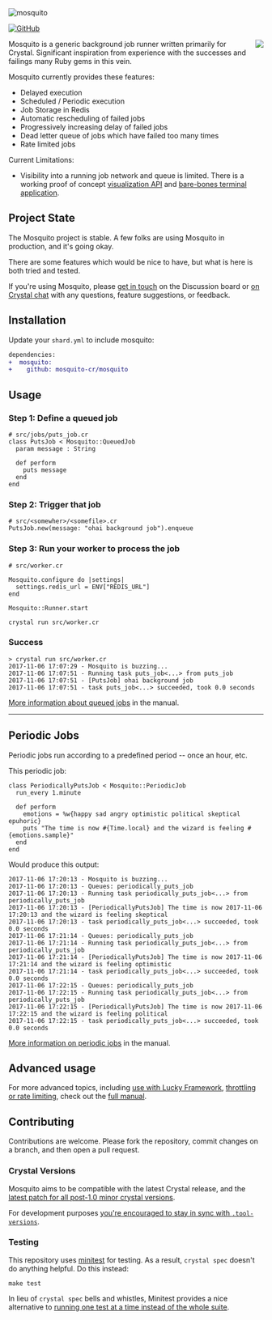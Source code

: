 <img src="logo/logotype_horizontal.svg" alt="mosquito">

[![GitHub](https://img.shields.io/github/license/mosquito-cr/mosquito.svg?style=for-the-badge)](https://tldrlegal.com/license/mit-license)

<img src="https://mosquito-cr.github.io/images/amber-mosquito-small.png" align="right">

Mosquito is a generic background job runner written primarily for Crystal. Significant inspiration from experience with the successes and failings many Ruby gems in this vein.

Mosquito currently provides these features:
- Delayed execution
- Scheduled / Periodic execution
- Job Storage in Redis
- Automatic rescheduling of failed jobs
- Progressively increasing delay of failed jobs
- Dead letter queue of jobs which have failed too many times
- Rate limited jobs

Current Limitations:
- Visibility into a running job network and queue is limited. There is a working proof of concept [visualization API](https://github.com/mosquito-cr/mosquito/issues/90) and [bare-bones terminal application](https://github.com/mosquito-cr/tui-visualizer).

## Project State

The Mosquito project is stable. A few folks are using Mosquito in production, and it's going okay.

There are some features which would be nice to have, but what is here is both tried and tested.

If you're using Mosquito, please [get in touch](https://github.com/mosquito-cr/mosquito/discussions) on the Discussion board or [on Crystal chat](https://crystal-lang.org/community/) with any questions, feature suggestions, or feedback.

## Installation

Update your `shard.yml` to include mosquito:

```diff
dependencies:
+  mosquito:
+    github: mosquito-cr/mosquito
```

## Usage

### Step 1: Define a queued job

```crystal
# src/jobs/puts_job.cr
class PutsJob < Mosquito::QueuedJob
  param message : String

  def perform
    puts message
  end
end
```

### Step 2: Trigger that job

```crystal
# src/<somewher>/<somefile>.cr
PutsJob.new(message: "ohai background job").enqueue
```

### Step 3: Run your worker to process the job

```crystal
# src/worker.cr

Mosquito.configure do |settings|
  settings.redis_url = ENV["REDIS_URL"]
end

Mosquito::Runner.start
```

```text
crystal run src/worker.cr
```

### Success

```
> crystal run src/worker.cr
2017-11-06 17:07:29 - Mosquito is buzzing...
2017-11-06 17:07:51 - Running task puts_job<...> from puts_job
2017-11-06 17:07:51 - [PutsJob] ohai background job
2017-11-06 17:07:51 - task puts_job<...> succeeded, took 0.0 seconds
```

[More information about queued jobs](https://mosquito-cr.github.io/manual/index.html#queued-jobs) in the manual.

------

## Periodic Jobs

Periodic jobs run according to a predefined period -- once an hour, etc.

This periodic job:
```crystal
class PeriodicallyPutsJob < Mosquito::PeriodicJob
  run_every 1.minute

  def perform
    emotions = %w{happy sad angry optimistic political skeptical epuhoric}
    puts "The time is now #{Time.local} and the wizard is feeling #{emotions.sample}"
  end
end
```

Would produce this output:
```crystal
2017-11-06 17:20:13 - Mosquito is buzzing...
2017-11-06 17:20:13 - Queues: periodically_puts_job
2017-11-06 17:20:13 - Running task periodically_puts_job<...> from periodically_puts_job
2017-11-06 17:20:13 - [PeriodicallyPutsJob] The time is now 2017-11-06 17:20:13 and the wizard is feeling skeptical
2017-11-06 17:20:13 - task periodically_puts_job<...> succeeded, took 0.0 seconds
2017-11-06 17:21:14 - Queues: periodically_puts_job
2017-11-06 17:21:14 - Running task periodically_puts_job<...> from periodically_puts_job
2017-11-06 17:21:14 - [PeriodicallyPutsJob] The time is now 2017-11-06 17:21:14 and the wizard is feeling optimistic
2017-11-06 17:21:14 - task periodically_puts_job<...> succeeded, took 0.0 seconds
2017-11-06 17:22:15 - Queues: periodically_puts_job
2017-11-06 17:22:15 - Running task periodically_puts_job<...> from periodically_puts_job
2017-11-06 17:22:15 - [PeriodicallyPutsJob] The time is now 2017-11-06 17:22:15 and the wizard is feeling political
2017-11-06 17:22:15 - task periodically_puts_job<...> succeeded, took 0.0 seconds
```

[More information on periodic jobs](https://mosquito-cr.github.io/manual/index.html#periodic-jobs) in the manual.

## Advanced usage

For more advanced topics, including [use with Lucky Framework](https://mosquito-cr.github.io/manual/lucky_framework.html), [throttling or rate limiting](https://mosquito-cr.github.io/manual/rate_limiting.html), check out the [full manual](https://mosquito-cr.github.io/manual).

## Contributing

Contributions are welcome. Please fork the repository, commit changes on a branch, and then open a pull request.

### Crystal Versions

Mosquito aims to be compatible with the latest Crystal release, and the [latest patch for all post-1.0 minor crystal versions](https://github.com/mosquito-cr/mosquito/blob/master/.github/workflows/ci.yml#L17).

For development purposes [you're encouraged to stay in sync with `.tool-versions`](https://github.com/mosquito-cr/mosquito/blob/master/.tool-versions).

### Testing

This repository uses [minitest](https://github.com/ysbaddaden/minitest.cr) for testing. As a result, `crystal spec` doesn't do anything helpful. Do this instead:

```
make test
```

In lieu of `crystal spec` bells and whistles, Minitest provides a nice alternative to [running one test at a time instead of the whole suite](https://github.com/ysbaddaden/minitest.cr/pull/31).
